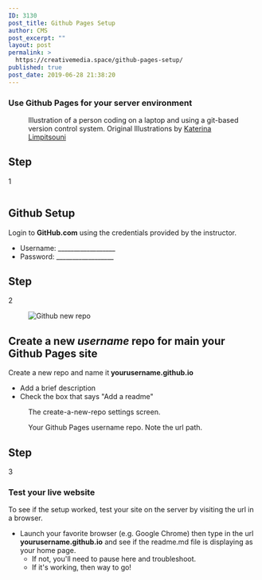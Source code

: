 ```yaml
---
ID: 3130
post_title: Github Pages Setup
author: CMS
post_excerpt: ""
layout: post
permalink: >
  https://creativemedia.space/github-pages-setup/
published: true
post_date: 2019-06-28 21:38:20
---
```

<!-- wp:heading {"level":3} -->
<h3>Use Github Pages for your server environment</h3>
<!-- /wp:heading -->

<!-- wp:image {"id":2921} -->
<figure class="wp-block-image"><img src="https://i1.wp.com/www.creativemedia.space/wp-content/uploads/2019/05/github-coding-illustration.gif?fit=1500%2C750&amp;ssl=1" alt="" class="wp-image-2921"/><figcaption>Illustration of a person coding on a laptop and using a git-based version control system. Original Illustrations by&nbsp;<a rel="noreferrer noopener" href="https://twitter.com/ninalimpi" target="_blank">Katerina Limpitsouni</a></figcaption></figure>
<!-- /wp:image -->

<!-- wp:uagb/advanced-heading {"block_id":"09523171-7480-43b6-8965-3b0a3ded8df9","className":"step-heading"} -->
<div class="wp-block-uagb-advanced-heading step-heading" id="uagb-adv-heading-09523171-7480-43b6-8965-3b0a3ded8df9"><h2 class="uagb-heading-text">Step</h2><div class="uagb-separator-wrap"><div class="uagb-separator"></div></div><p class="uagb-desc-text">1</p></div>
<!-- /wp:uagb/advanced-heading -->

<!-- wp:media-text {"mediaPosition":"right","mediaId":2922,"mediaType":"image","isStackedOnMobile":true,"className":"step-block"} -->
<div class="wp-block-media-text alignwide has-media-on-the-right is-stacked-on-mobile step-block"><figure class="wp-block-media-text__media"><img src="http://egargiulo.com/cms/wp-content/uploads/2019/06/github-login.gif" alt="" class="wp-image-2922"/></figure><div class="wp-block-media-text__content"><!-- wp:heading -->
<h2>Github Setup</h2>
<!-- /wp:heading -->

<!-- wp:paragraph -->
<p>Login to <strong>GitHub.com</strong> using the credentials provided by the instructor.</p>
<!-- /wp:paragraph -->

<!-- wp:list -->
<ul><li>Username: __________________<br></li><li>Password:  __________________</li></ul>
<!-- /wp:list -->

<!-- wp:paragraph -->
<p></p>
<!-- /wp:paragraph --></div></div>
<!-- /wp:media-text -->

<!-- wp:uagb/advanced-heading {"block_id":"e1d081b8-8576-4469-8c9c-e3f0d7930ccd","className":"step-heading"} -->
<div class="wp-block-uagb-advanced-heading step-heading" id="uagb-adv-heading-e1d081b8-8576-4469-8c9c-e3f0d7930ccd"><h2 class="uagb-heading-text">Step</h2><div class="uagb-separator-wrap"><div class="uagb-separator"></div></div><p class="uagb-desc-text">2</p></div>
<!-- /wp:uagb/advanced-heading -->

<!-- wp:media-text {"mediaPosition":"right","mediaId":2930,"mediaType":"image","isStackedOnMobile":true,"className":"step-block"} -->
<div class="wp-block-media-text alignwide has-media-on-the-right is-stacked-on-mobile step-block"><figure class="wp-block-media-text__media"><img src="http://egargiulo.com/cms/wp-content/uploads/2019/05/github-newrepo.gif" alt="Github new repo" class="wp-image-2930"/></figure><div class="wp-block-media-text__content"><!-- wp:heading -->
<h2>Create a new <strong><em>username</em></strong> repo for main your Github Pages site</h2>
<!-- /wp:heading -->

<!-- wp:paragraph -->
<p>Create a new repo and name it<strong> yourusername.github.io</strong></p>
<!-- /wp:paragraph -->

<!-- wp:list -->
<ul><li>Add a brief description</li><li>Check the box that says "Add a readme"</li></ul>
<!-- /wp:list -->

<!-- wp:paragraph -->
<p></p>
<!-- /wp:paragraph --></div></div>
<!-- /wp:media-text -->

<!-- wp:image {"id":2951} -->
<figure class="wp-block-image"><img src="https://i2.wp.com/www.creativemedia.space/wp-content/uploads/2019/06/github-new-repo-screen.gif?fit=1500%2C1329&amp;ssl=1" alt="" class="wp-image-2951"/><figcaption>The create-a-new-repo settings screen.</figcaption></figure>
<!-- /wp:image -->

<!-- wp:image {"id":2953} -->
<figure class="wp-block-image"><img src="https://i1.wp.com/www.creativemedia.space/wp-content/uploads/2019/06/github-newrepo-repoview.gif?fit=1500%2C895&amp;ssl=1" alt="" class="wp-image-2953"/><figcaption>Your Github Pages username repo. Note the url path.</figcaption></figure>
<!-- /wp:image -->

<!-- wp:uagb/advanced-heading {"block_id":"f8e540d5-1918-4633-a308-4b5871502f77","className":"step-heading"} -->
<div class="wp-block-uagb-advanced-heading step-heading" id="uagb-adv-heading-f8e540d5-1918-4633-a308-4b5871502f77"><h2 class="uagb-heading-text">Step</h2><div class="uagb-separator-wrap"><div class="uagb-separator"></div></div><p class="uagb-desc-text">3</p></div>
<!-- /wp:uagb/advanced-heading -->

<!-- wp:heading {"level":3} -->
<h3>Test your <strong>live</strong> website</h3>
<!-- /wp:heading -->

<!-- wp:paragraph -->
<p>To see if the setup worked, test your site on the server by visiting the url in a browser.</p>
<!-- /wp:paragraph -->

<!-- wp:list -->
<ul><li>Launch your favorite browser (e.g. Google Chrome) then type in the url <strong>yourusername.github.io</strong> and see if the readme.md file is displaying as your home page.<ul><li>If not, you'll need to pause here and troubleshoot.</li><li>If it's working, then way to go! </li></ul></li></ul>
<!-- /wp:list -->